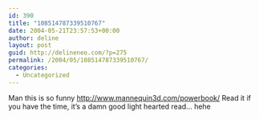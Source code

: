 ```yaml
---
id: 390
title: "108514787339510767"
date: 2004-05-21T23:57:53+00:00
author: deline
layout: post
guid: http://delineneo.com/?p=275
permalink: /2004/05/108514787339510767/
categories:
  - Uncategorized
---
```

Man this is so funny <http://www.mannequin3d.com/powerbook/> Read it if you have the time, it&#8217;s a damn good light hearted read&#8230; hehe